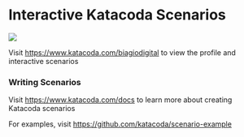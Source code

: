 # Interactive Katacoda Scenarios

[![](http://shields.katacoda.com/katacoda/biagiodigital/count.svg)](https://www.katacoda.com/biagiodigital "Get your profile on Katacoda.com")

Visit https://www.katacoda.com/biagiodigital to view the profile and interactive scenarios

### Writing Scenarios
Visit https://www.katacoda.com/docs to learn more about creating Katacoda scenarios

For examples, visit https://github.com/katacoda/scenario-example
